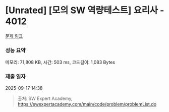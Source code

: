 # [Unrated] [모의 SW 역량테스트] 요리사 - 4012 

[문제 링크](https://swexpertacademy.com/main/code/problem/problemDetail.do?contestProbId=AWIeUtVakTMDFAVH) 

### 성능 요약

메모리: 71,808 KB, 시간: 503 ms, 코드길이: 1,083 Bytes

### 제출 일자

2025-09-17 14:38



> 출처: SW Expert Academy, https://swexpertacademy.com/main/code/problem/problemList.do